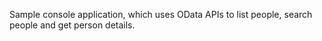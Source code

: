 Sample console application, which uses OData APIs to list people, search people and get person details.
